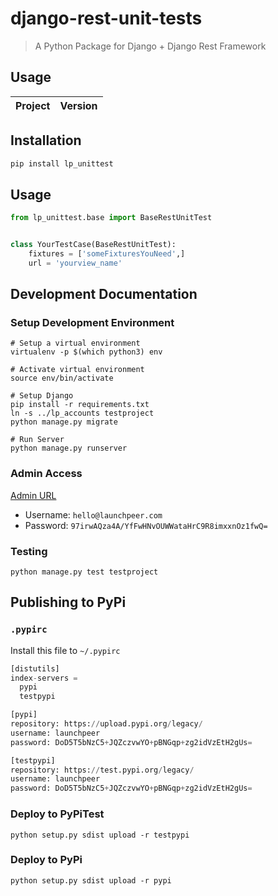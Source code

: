 # django-rest-unit-tests
> A Python Package for Django + Django Rest Framework

## Usage
| **Project** | **Version**|
| :--------:  | ---------- |


## Installation
```bash
pip install lp_unittest
```

## Usage
```python
from lp_unittest.base import BaseRestUnitTest


class YourTestCase(BaseRestUnitTest):
    fixtures = ['someFixturesYouNeed',]
    url = 'yourview_name'
```



## Development Documentation
### Setup Development Environment
```
# Setup a virtual environment
virtualenv -p $(which python3) env

# Activate virtual environment
source env/bin/activate

# Setup Django
pip install -r requirements.txt
ln -s ../lp_accounts testproject
python manage.py migrate

# Run Server
python manage.py runserver
```

### Admin Access
[Admin URL](http://127.0.0.1:8000/admin)
  - Username: `hello@launchpeer.com`
  - Password: `97irwAQza4A/YfFwHNvOUWWataHrC9R8imxxnOz1fwQ=`

### Testing
```
python manage.py test testproject
```

## Publishing to PyPi
### `.pypirc`
Install this file to `~/.pypirc`
```python
[distutils]
index-servers =
  pypi
  testpypi

[pypi]
repository: https://upload.pypi.org/legacy/
username: launchpeer
password: DoD5T5bNzC5+JQZczvwYO+pBNGqp+zg2idVzEtH2gUs=

[testpypi]
repository: https://test.pypi.org/legacy/
username: launchpeer
password: DoD5T5bNzC5+JQZczvwYO+pBNGqp+zg2idVzEtH2gUs=
```

### Deploy to PyPiTest
```
python setup.py sdist upload -r testpypi
```

### Deploy to PyPi
```
python setup.py sdist upload -r pypi
```
